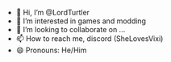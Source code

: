- 👋 Hi, I’m @LordTurtler
- 👀 I’m interested in games and modding
- 💞️ I’m looking to collaborate on ...
- 📫 How to reach me, discord (SheLovesVixi)
- 😄 Pronouns: He/Him

<!---
LordTurtler/LordTurtler is a ✨ special ✨ repository because its `README.md` (this file) appears on your GitHub profile.
You can click the Preview link to take a look at your changes.
--->
